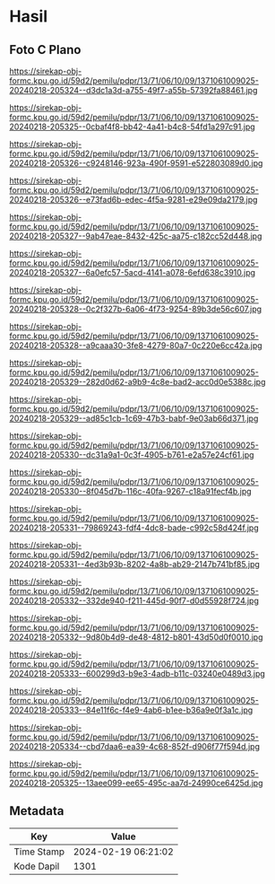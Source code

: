 # Hasil

## Foto C Plano

https://sirekap-obj-formc.kpu.go.id/59d2/pemilu/pdpr/13/71/06/10/09/1371061009025-20240218-205324--d3dc1a3d-a755-49f7-a55b-57392fa88461.jpg

https://sirekap-obj-formc.kpu.go.id/59d2/pemilu/pdpr/13/71/06/10/09/1371061009025-20240218-205325--0cbaf4f8-bb42-4a41-b4c8-54fd1a297c91.jpg

https://sirekap-obj-formc.kpu.go.id/59d2/pemilu/pdpr/13/71/06/10/09/1371061009025-20240218-205326--c9248146-923a-490f-9591-e522803089d0.jpg

https://sirekap-obj-formc.kpu.go.id/59d2/pemilu/pdpr/13/71/06/10/09/1371061009025-20240218-205326--e73fad6b-edec-4f5a-9281-e29e09da2179.jpg

https://sirekap-obj-formc.kpu.go.id/59d2/pemilu/pdpr/13/71/06/10/09/1371061009025-20240218-205327--9ab47eae-8432-425c-aa75-c182cc52d448.jpg

https://sirekap-obj-formc.kpu.go.id/59d2/pemilu/pdpr/13/71/06/10/09/1371061009025-20240218-205327--6a0efc57-5acd-4141-a078-6efd638c3910.jpg

https://sirekap-obj-formc.kpu.go.id/59d2/pemilu/pdpr/13/71/06/10/09/1371061009025-20240218-205328--0c2f327b-6a06-4f73-9254-89b3de56c607.jpg

https://sirekap-obj-formc.kpu.go.id/59d2/pemilu/pdpr/13/71/06/10/09/1371061009025-20240218-205328--a9caaa30-3fe8-4279-80a7-0c220e6cc42a.jpg

https://sirekap-obj-formc.kpu.go.id/59d2/pemilu/pdpr/13/71/06/10/09/1371061009025-20240218-205329--282d0d62-a9b9-4c8e-bad2-acc0d0e5388c.jpg

https://sirekap-obj-formc.kpu.go.id/59d2/pemilu/pdpr/13/71/06/10/09/1371061009025-20240218-205329--ad85c1cb-1c69-47b3-babf-9e03ab66d371.jpg

https://sirekap-obj-formc.kpu.go.id/59d2/pemilu/pdpr/13/71/06/10/09/1371061009025-20240218-205330--dc31a9a1-0c3f-4905-b761-e2a57e24cf61.jpg

https://sirekap-obj-formc.kpu.go.id/59d2/pemilu/pdpr/13/71/06/10/09/1371061009025-20240218-205330--8f045d7b-116c-40fa-9267-c18a91fecf4b.jpg

https://sirekap-obj-formc.kpu.go.id/59d2/pemilu/pdpr/13/71/06/10/09/1371061009025-20240218-205331--79869243-fdf4-4dc8-bade-c992c58d424f.jpg

https://sirekap-obj-formc.kpu.go.id/59d2/pemilu/pdpr/13/71/06/10/09/1371061009025-20240218-205331--4ed3b93b-8202-4a8b-ab29-2147b741bf85.jpg

https://sirekap-obj-formc.kpu.go.id/59d2/pemilu/pdpr/13/71/06/10/09/1371061009025-20240218-205332--332de940-f211-445d-90f7-d0d55928f724.jpg

https://sirekap-obj-formc.kpu.go.id/59d2/pemilu/pdpr/13/71/06/10/09/1371061009025-20240218-205332--9d80b4d9-de48-4812-b801-43d50d0f0010.jpg

https://sirekap-obj-formc.kpu.go.id/59d2/pemilu/pdpr/13/71/06/10/09/1371061009025-20240218-205333--600299d3-b9e3-4adb-b11c-03240e0489d3.jpg

https://sirekap-obj-formc.kpu.go.id/59d2/pemilu/pdpr/13/71/06/10/09/1371061009025-20240218-205333--84e11f6c-f4e9-4ab6-b1ee-b36a9e0f3a1c.jpg

https://sirekap-obj-formc.kpu.go.id/59d2/pemilu/pdpr/13/71/06/10/09/1371061009025-20240218-205334--cbd7daa6-ea39-4c68-852f-d906f77f594d.jpg

https://sirekap-obj-formc.kpu.go.id/59d2/pemilu/pdpr/13/71/06/10/09/1371061009025-20240218-205325--13aee099-ee65-495c-aa7d-24990ce6425d.jpg


## Metadata

| Key        | Value               |
| ---------- | ------------------- |
| Time Stamp | 2024-02-19 06:21:02 |
| Kode Dapil | 1301                |



